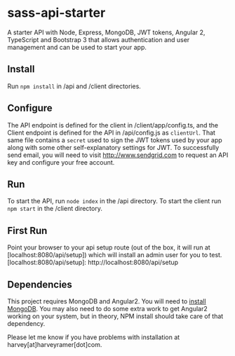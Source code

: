 # sass-api-starter
A starter API with Node, Express, MongoDB, JWT tokens, Angular 2, TypeScript and Bootstrap 3 that allows authentication and user management and can be used to start your app.

## Install
Run `npm install` in /api and /client directories.

## Configure
The API endpoint is defined for the client in /client/app/config.ts, and the Client endpoint is defined for the API in /api/config.js as `clientUrl`. That same file contains a `secret` used to sign the JWT tokens used by your app along with some other self-explanatory settings for JWT. To successfully send email, you will need to visit http://www.sendgrid.com to request an API key and configure your free account.

## Run
To start the API, run `node index` in the /api directory.
To start the client run `npm start` in the /client directory.

## First Run
Point your browser to your api setup route (out of the box, it will run at [localhost:8080/api/setup]) which will install an admin user for you to test.
[localhost:8080/api/setup]: http://localhost:8080/api/setup

## Dependencies
This project requires MongoDB and Angular2. You will need to [install MongoDB]. 
You may also need to do some extra work to get Angular2 working on your system, but in theory, NPM install should take care of that dependency.

[install MongoDB]: https://docs.mongodb.org/manual/installation/

Please let me know if you have problems with installation at harvey[at]harveyramer[dot]com.
